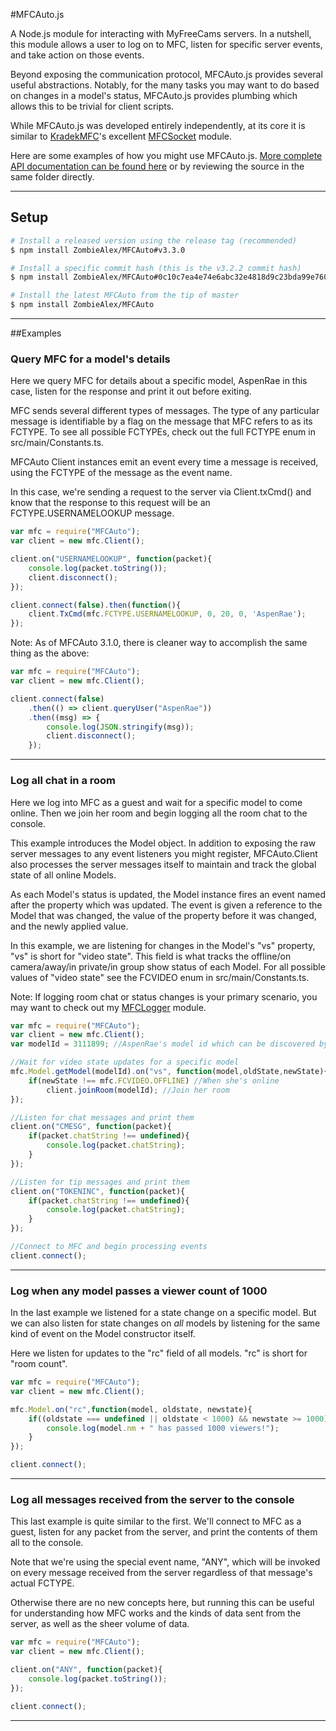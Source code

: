 #MFCAuto.js

A Node.js module for interacting with MyFreeCams servers. In a nutshell, this module allows a user to log on to MFC, listen for specific server events, and take action on those events.

Beyond exposing the communication protocol, MFCAuto.js provides several useful abstractions.  Notably, for the many tasks you may want to do based on changes in a model's status, MFCAuto.js provides plumbing which allows this to be trivial for client scripts.

While MFCAuto.js was developed entirely independently, at its core it is similar to [KradekMFC](https://github.com/KradekMFC)'s excellent [MFCSocket](https://github.com/KradekMFC/MFCSocket) module.

Here are some examples of how you might use MFCAuto.js.  [More complete API documentation can be found here](https://github.com/ZombieAlex/MFCAuto/tree/master/src/main) or by reviewing the source in the same folder directly.

------------

## Setup

```bash
# Install a released version using the release tag (recommended)
$ npm install ZombieAlex/MFCAuto#v3.3.0

# Install a specific commit hash (this is the v3.2.2 commit hash)
$ npm install ZombieAlex/MFCAuto#0c10c7ea4e74e6abc32e4818d9c23bda99e760c8

# Install the latest MFCAuto from the tip of master
$ npm install ZombieAlex/MFCAuto
```

------------

##Examples

### Query MFC for a model's details
Here we query MFC for details about a specific model, AspenRae in this case, listen for the response and print it out before exiting.

MFC sends several different types of messages.  The type of any particular message is identifiable by a flag on the message that MFC refers to as its FCTYPE.  To see all possible FCTYPEs, check out the full FCTYPE enum in src/main/Constants.ts.

MFCAuto Client instances emit an event every time a message is received, using the FCTYPE of the message as the event name.

In this case, we're sending a request to the server via Client.txCmd() and know that the response to this request will be an FCTYPE.USERNAMELOOKUP message.

```javascript
var mfc = require("MFCAuto");
var client = new mfc.Client();

client.on("USERNAMELOOKUP", function(packet){
    console.log(packet.toString());
    client.disconnect();
});

client.connect(false).then(function(){
    client.TxCmd(mfc.FCTYPE.USERNAMELOOKUP, 0, 20, 0, 'AspenRae');
});
```

Note: As of MFCAuto 3.1.0, there is cleaner way to accomplish the same thing as the above:

```javascript
var mfc = require("MFCAuto");
var client = new mfc.Client();

client.connect(false)
    .then(() => client.queryUser("AspenRae"))
    .then((msg) => {
        console.log(JSON.stringify(msg));
        client.disconnect();
    });
```

---

### Log all chat in a room
Here we log into MFC as a guest and wait for a specific model to come online.  Then we join her room and begin logging all the room chat to the console.

This example introduces the Model object.  In addition to exposing the raw server messages to any event listeners you might register, MFCAuto.Client also processes the server messages itself to maintain and track the global state of all online Models.

As each Model's status is updated, the Model instance fires an event named after the property which was updated.  The event is given a reference to the Model that was changed, the value of the property before it was changed, and the newly applied value.

In this example, we are listening for changes in the Model's "vs" property, "vs" is short for "video state".  This field is what tracks the offline/on camera/away/in private/in group show status of each Model.  For all possible values of "video state" see the FCVIDEO enum in src/main/Constants.ts.

Note: If logging room chat or status changes is your primary scenario, you may want to check out my [MFCLogger](https://github.com/ZombieAlex/MFCLogger) module.

```javascript
var mfc = require("MFCAuto");
var client = new mfc.Client();
var modelId = 3111899; //AspenRae's model id which can be discovered by running the previous example among other means

//Wait for video state updates for a specific model
mfc.Model.getModel(modelId).on("vs", function(model,oldState,newState){
    if(newState !== mfc.FCVIDEO.OFFLINE) //When she's online
        client.joinRoom(modelId); //Join her room
});

//Listen for chat messages and print them
client.on("CMESG", function(packet){
    if(packet.chatString !== undefined){
        console.log(packet.chatString);
    }
});

//Listen for tip messages and print them
client.on("TOKENINC", function(packet){
    if(packet.chatString !== undefined){
        console.log(packet.chatString);
    }
});

//Connect to MFC and begin processing events
client.connect();
```

---

### Log when any model passes a viewer count of 1000
In the last example we listened for a state change on a specific model.  But we can also listen for state changes on *all* models by listening for the same kind of event on the Model constructor itself.

Here we listen for updates to the "rc" field of all models.  "rc" is short for "room count".

```javascript
var mfc = require("MFCAuto");
var client = new mfc.Client();

mfc.Model.on("rc",function(model, oldstate, newstate){
    if((oldstate === undefined || oldstate < 1000) && newstate >= 1000){
        console.log(model.nm + " has passed 1000 viewers!");
    }
});

client.connect();
```

---

### Log all messages received from the server to the console

This last example is quite similar to the first.  We'll connect to MFC as a guest, listen for any packet from the server, and print the contents of them all to the console.

Note that we're using the special event name, "ANY", which will be invoked on every message received from the server regardless of that message's actual FCTYPE.

Otherwise there are no new concepts here, but running this can be useful for understanding how MFC works and the kinds of data sent from the server, as well as the sheer volume of data.

```javascript
var mfc = require("MFCAuto");
var client = new mfc.Client();

client.on("ANY", function(packet){
    console.log(packet.toString());
});

client.connect();
```

-----------------------

